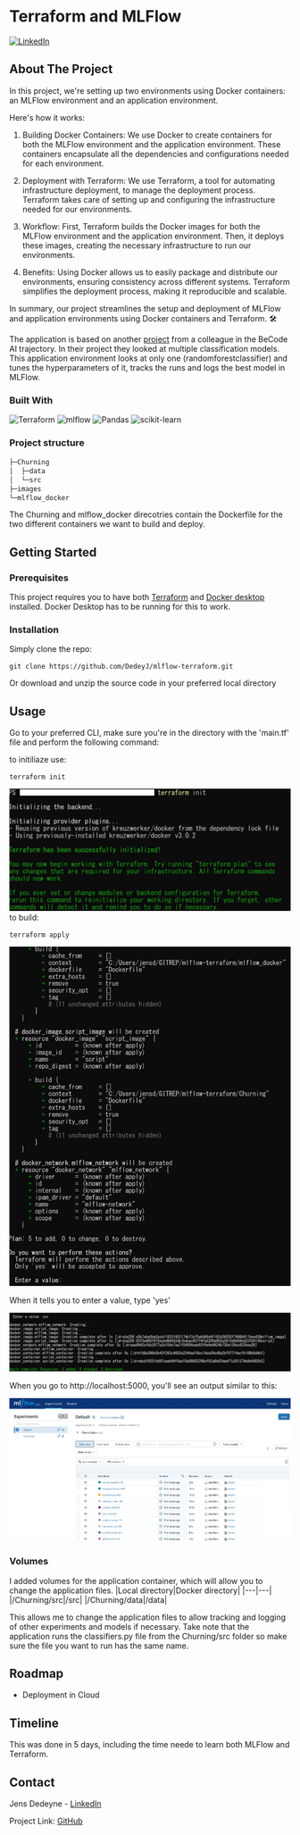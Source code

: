 # Terraform and MLFlow

[![LinkedIn][linkedin-shield]][linkedin-url]


<!-- ABOUT THE PROJECT -->
## About The Project

In this project, we're setting up two environments using Docker containers: an MLFlow environment and an application environment.

Here's how it works:

1. Building Docker Containers:
We use Docker to create containers for both the MLFlow environment and the application environment.
These containers encapsulate all the dependencies and configurations needed for each environment.

2. Deployment with Terraform:
We use Terraform, a tool for automating infrastructure deployment, to manage the deployment process.
Terraform takes care of setting up and configuring the infrastructure needed for our environments.

3. Workflow:
First, Terraform builds the Docker images for both the MLFlow environment and the application environment.
Then, it deploys these images, creating the necessary infrastructure to run our environments.

4. Benefits:
Using Docker allows us to easily package and distribute our environments, ensuring consistency across different systems.
Terraform simplifies the deployment process, making it reproducible and scalable.

In summary, our project streamlines the setup and deployment of MLFlow and application environments using Docker containers and Terraform. 🛠️

The application is based on another [project](https://github.com/ArianaBik96/Customer_churn_analysis) from a colleague in the BeCode AI trajectory. In their project they looked at multiple classification models. This application environment looks at only one (randomforestclassifier) and tunes the hyperparameters of it, tracks the runs and logs the best model in MLFlow.

### Built With

![Terraform](https://img.shields.io/badge/terraform-%235835CC.svg?style=for-the-badge&logo=terraform&logoColor=white)
![mlflow](https://img.shields.io/badge/mlflow-%23d9ead3.svg?style=for-the-badge&logo=numpy&logoColor=blue)
![Pandas](https://img.shields.io/badge/pandas-%23150458.svg?style=for-the-badge&logo=pandas&logoColor=white)
![scikit-learn](https://img.shields.io/badge/scikit--learn-%23F7931E.svg?style=for-the-badge&logo=scikit-learn&logoColor=white)

### Project structure

    ├─Churning
    │  ├─data
    │  └─src
    ├─images
    └─mlflow_docker

The Churning and mlflow_docker direcotries contain the Dockerfile for the two different containers we want to build and deploy.

<!-- GETTING STARTED -->
## Getting Started

### Prerequisites

This project requires you to have both [Terraform](https://developer.hashicorp.com/terraform/install) and [Docker desktop](https://docs.docker.com/desktop/) installed.
Docker Desktop has to be running for this to work.

### Installation

Simply clone the repo:
~~~
git clone https://github.com/DedeyJ/mlflow-terraform.git
~~~

Or download and unzip the source code in your preferred local directory


<!-- USAGE EXAMPLES -->
## Usage

Go to your preferred CLI, make sure you're in the directory with the 'main.tf' file  and perform the following command:

to initiliaze use:
~~~
terraform init
~~~
![terraform init](images/terraform-init.jpg)
to build: 
~~~
terraform apply
~~~
![terraform apply](images/terraform-apply.jpeg)

When it tells you to enter a value, type 'yes'

![terraform applied](images/terraform-applied.jpg)

When you go to http://localhost:5000, you'll see an output similar to this: 

![MLFlow](images/mlflow.jpg)


### Volumes
I added volumes for the application container, which will allow you to change the application files. 
|Local directory|Docker directory|
|---|---|
|/Churning/src|/src|
|/Churning/data|/data|

This allows me to change the application files to allow tracking and logging of other experiments and models if necessary. Take note that the application runs the classifiers.py file from the Churning/src folder so make sure the file you want to run has the same name. 

<!-- ROADMAP -->
## Roadmap

* Deployment in Cloud



## Timeline

This was done in 5 days, including the time neede to learn both MLFlow and Terraform.

<!-- CONTACT -->
## Contact

Jens Dedeyne - [LinkedIn](https://www.linkedin.com/in/jens-dedeyne/)

Project Link: [GitHub](https://github.com/DedeyJ/mlflow-terraform)




<!-- MARKDOWN LINKS & IMAGES -->
<!-- https://www.markdownguide.org/basic-syntax/#reference-style-links -->
[contributors-shield]: https://img.shields.io/github/contributors/github_username/repo_name.svg?style=for-the-badge
[contributors-url]: https://github.com/github_username/repo_name/graphs/contributors
[forks-shield]: https://img.shields.io/github/forks/github_username/repo_name.svg?style=for-the-badge
[forks-url]: https://github.com/github_username/repo_name/network/members
[stars-shield]: https://img.shields.io/github/stars/github_username/repo_name.svg?style=for-the-badge
[stars-url]: https://github.com/github_username/repo_name/stargazers
[issues-shield]: https://img.shields.io/github/issues/github_username/repo_name.svg?style=for-the-badge
[issues-url]: https://github.com/github_username/repo_name/issues
[license-shield]: https://img.shields.io/github/license/github_username/repo_name.svg?style=for-the-badge
[license-url]: https://github.com/github_username/repo_name/blob/master/LICENSE.txt
[linkedin-shield]: https://img.shields.io/badge/-LinkedIn-black.svg?style=for-the-badge&logo=linkedin&colorB=555
[linkedin-url]: https://www.linkedin.com/in/jens-dedeyne/
[product-screenshot]: images/screenshot.png
[Next.js]: https://img.shields.io/badge/next.js-000000?style=for-the-badge&logo=nextdotjs&logoColor=white
[Next-url]: https://nextjs.org/
[React.js]: https://img.shields.io/badge/React-20232A?style=for-the-badge&logo=react&logoColor=61DAFB
[React-url]: https://reactjs.org/
[Vue.js]: https://img.shields.io/badge/Vue.js-35495E?style=for-the-badge&logo=vuedotjs&logoColor=4FC08D
[Vue-url]: https://vuejs.org/
[Angular.io]: https://img.shields.io/badge/Angular-DD0031?style=for-the-badge&logo=angular&logoColor=white
[Angular-url]: https://angular.io/
[Svelte.dev]: https://img.shields.io/badge/Svelte-4A4A55?style=for-the-badge&logo=svelte&logoColor=FF3E00
[Svelte-url]: https://svelte.dev/
[Laravel.com]: https://img.shields.io/badge/Laravel-FF2D20?style=for-the-badge&logo=laravel&logoColor=white
[Laravel-url]: https://laravel.com
[Bootstrap.com]: https://img.shields.io/badge/Bootstrap-563D7C?style=for-the-badge&logo=bootstrap&logoColor=white
[Bootstrap-url]: https://getbootstrap.com
[JQuery.com]: https://img.shields.io/badge/jQuery-0769AD?style=for-the-badge&logo=jquery&logoColor=white
[JQuery-url]: https://jquery.com 
